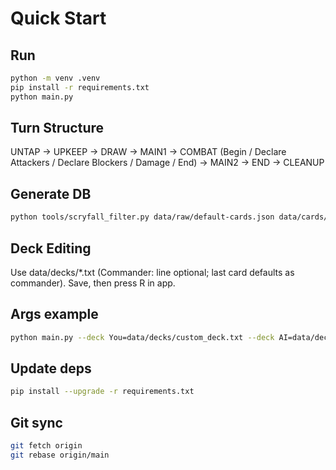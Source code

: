 # Quick Start

## Run
```bash
python -m venv .venv
pip install -r requirements.txt
python main.py
```

## Turn Structure
UNTAP → UPKEEP → DRAW → MAIN1 → COMBAT (Begin / Declare Attackers / Declare Blockers / Damage / End) → MAIN2 → END → CLEANUP

## Generate DB
```bash
python tools/scryfall_filter.py data/raw/default-cards.json data/cards/card_db_full.json --verbose --sort-name
```

## Deck Editing
Use data/decks/*.txt (Commander: line optional; last card defaults as commander). Save, then press R in app.

## Args example
```bash
python main.py --deck You=data/decks/custom_deck.txt --deck AI=data/decks/draconic_domination.txt:AI
```

## Update deps
```bash
pip install --upgrade -r requirements.txt
```

## Git sync
```bash
git fetch origin
git rebase origin/main
```
```
